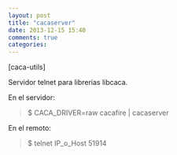 ```yaml
---
layout: post
title: "cacaserver"
date: 2013-12-15 15:40
comments: true
categories: 
---
```

[caca-utils]

Servidor telnet para librerias libcaca.

En el servidor:

>$ CACA_DRIVER=raw cacafire | cacaserver

En el remoto:

>$ telnet IP_o_Host 51914

